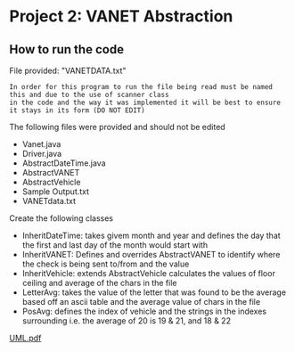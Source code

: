 # Project 2: VANET Abstraction

## How to run the code
  File provided: "VANETDATA.txt"
  
    In order for this program to run the file being read must be named this and due to the use of scanner class 
    in the code and the way it was implemented it will be best to ensure it stays in its form (DO NOT EDIT)
    
 The following files were provided and should not be edited
 
   * Vanet.java
   * Driver.java
   * AbstractDateTime.java
   * AbstractVANET
   * AbstractVehicle
   * Sample Output.txt
   * VANETdata.txt
    
  Create the following classes

  * InheritDateTime: takes givem month and year and defines the day that the first and last day of the month would start with
  * InheritVANET: Defines and overrides AbstractVANET to identify where the check is being sent to/from and the value
  * InheritVehicle: extends AbstractVehicle calculates the values of floor ceiling and average of the chars in the file
  * LetterAvg: takes the value of the letter that was found to be the average based off an ascii table and the average value of chars in the file
  * PosAvg: defines the index of vehicle and the strings in the indexes surrounding i.e. the average of 20 is 19 & 21, and 18 & 22
    
[UML.pdf](https://github.com/OU-CS2334/project2-LukeKirk0056/files/7296953/UML.pdf)
